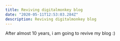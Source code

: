 ```yaml
---
title: Reviving digitalmonkey blog
date: "2020-05-11T12:53:03.284Z"
description: Reviving digitalmonkey blog
---
```


After almost 10 years, i am going to revive my blog :) 
<!--stackedit_data:
eyJoaXN0b3J5IjpbMjEwODA4NjA5NCw1NzYxMDU2OTYsLTE3Mj
U2MTQ0MzhdfQ==
-->